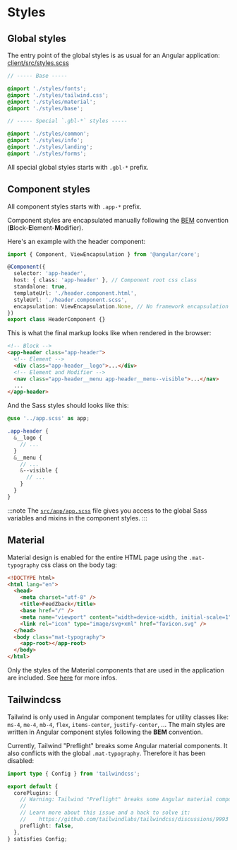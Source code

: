 # Styles

## Global styles

The entry point of the global styles is as usual for an Angular application: [client/src/styles.scss](https://github.com/Zenika/feedzback/blob/main/client/src/styles.scss)

```scss
// ----- Base -----

@import './styles/fonts';
@import './styles/tailwind.css';
@import './styles/material';
@import './styles/base';

// ----- Special `.gbl-*` styles -----

@import './styles/common';
@import './styles/info';
@import './styles/landing';
@import './styles/forms';
```

All special global styles starts with `.gbl-*` prefix.

## Component styles

All component styles starts with `.app-*` prefix.

Component styles are encapsulated manually following the [BEM](https://getbem.com/introduction/) convention (**B**lock-**E**lement-**M**odifier).

Here's an example with the header component:

```ts title="client/src/app/header/header.component.ts"
import { Component, ViewEncapsulation } from '@angular/core';

@Component({
  selector: 'app-header',
  host: { class: 'app-header' }, // Component root css class
  standalone: true,
  templateUrl: './header.component.html',
  styleUrl: './header.component.scss',
  encapsulation: ViewEncapsulation.None, // No framework encapsulation
})
export class HeaderComponent {}
```

This is what the final markup looks like when rendered in the browser:

```html
<!-- Block -->
<app-header class="app-header">
  <!-- Element -->
  <div class="app-header__logo">...</div>
  <!-- Element and Modifier -->
  <nav class="app-header__menu app-header__menu--visible">...</nav>
  ...
</app-header>
```

And the Sass styles should looks like this:

```scss title="client/src/app/header/header.component.scss"
@use '../app.scss' as app;

.app-header {
  &__logo {
    // ...
  }
  &__menu {
    // ...
    &--visible {
      // ...
    }
  }
}
```

:::note
The [`src/app/app.scss`](https://github.com/Zenika/feedzback/blob/main/client/src/app/app.scss) file gives you access to the global Sass variables and mixins in the component styles.
:::

## Material

Material design is enabled for the entire HTML page using the `.mat-typography` css class on the body tag:

```html title="client/src/index.html"
<!DOCTYPE html>
<html lang="en">
  <head>
    <meta charset="utf-8" />
    <title>FeedZback</title>
    <base href="/" />
    <meta name="viewport" content="width=device-width, initial-scale=1" />
    <link rel="icon" type="image/svg+xml" href="favicon.svg" />
  </head>
  <body class="mat-typography">
    <app-root></app-root>
  </body>
</html>
```

Only the styles of the Material components that are used in the application are included.
See [here](https://github.com/Zenika/feedzback/blob/main/client/src/styles/material/index.scss) for more infos.

## Tailwindcss

Tailwind is only used in Angular component templates for utility classes like: `ms-4`, `me-4`, `mb-4`, `flex`, `items-center`, `justify-center`, ...
The main styles are written in Angular component styles following the **BEM** convention.

Currently, Tailwind "Preflight" breaks some Angular material components.
It also conflicts with the global `.mat-typography`.
Therefore it has been disabled:

```ts title="client/tailwind.config.ts"
import type { Config } from 'tailwindcss';

export default {
  corePlugins: {
    // Warning: Tailwind "Preflight" breaks some Angular material components
    //
    // Learn more about this issue and a hack to solve it:
    //    https://github.com/tailwindlabs/tailwindcss/discussions/9993
    preflight: false,
  },
} satisfies Config;
```
